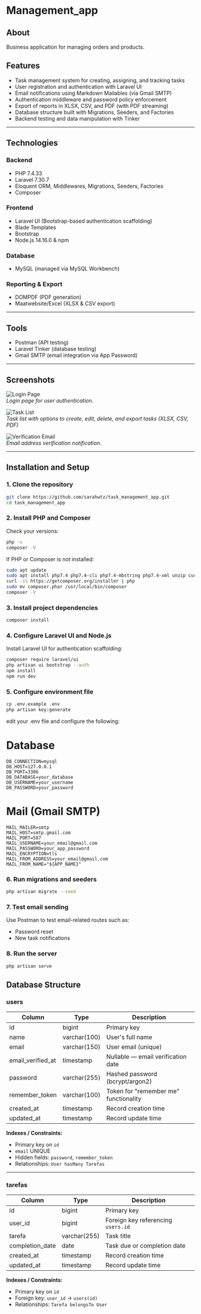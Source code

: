 # Management_app

## About

Business application for managing orders and products.

## Features

- Task management system for creating, assigning, and tracking tasks 
- User registration and authentication with Laravel UI  
- Email notifications using Markdown Mailables (via Gmail SMTP)  
- Authentication middleware and password policy enforcement  
- Export of reports in XLSX, CSV, and PDF (with PDF streaming)  
- Database structure built with Migrations, Seeders, and Factories  
- Backend testing and data manipulation with Tinker  

---

## Technologies

### Backend
- PHP 7.4.33  
- Laravel 7.30.7  
- Eloquent ORM, Middlewares, Migrations, Seeders, Factories  
- Composer  

### Frontend
- Laravel UI (Bootstrap-based authentication scaffolding)  
- Blade Templates  
- Bootstrap  
- Node.js 14.16.0 & npm  

### Database
- MySQL (managed via MySQL Workbench)

### Reporting & Export
- DOMPDF (PDF generation)  
- Maatwebsite/Excel (XLSX & CSV export)

---

## Tools
- Postman (API testing)  
- Laravel Tinker (database testing)  
- Gmail SMTP (email integration via App Password)

---

## Screenshots

![Login Page](screenshots/login.png)  
*Login page for user authentication.*

![Task List](screenshots/task_list.png)  
*Task list with options to create, edit, delete, and export tasks (XLSX, CSV, PDF)*

![Verification Email](screenshots/verify_email.png)  
*Email address verification notification.*

---

## Installation and Setup

### 1. Clone the repository
```bash
git clone https://github.com/sarahwtz/task_management_app.git
cd task_management_app
```

### 2. Install PHP and Composer

Check your versions:
```bash
php -v 
composer -V 
```

If PHP or Composer is not installed:
```bash
sudo apt update
sudo apt install php7.4 php7.4-cli php7.4-mbstring php7.4-xml unzip curl
curl -sS https://getcomposer.org/installer | php
sudo mv composer.phar /usr/local/bin/composer
composer -V
```

### 3. Install project dependencies

```bash
composer install
```

### 4. Configure Laravel UI and Node.js

Install Laravel UI for authentication scaffolding:
```bash
composer require laravel/ui
php artisan ui bootstrap --auth
npm install
npm run dev
```

### 5. Configure environment file
```bash
cp .env.example .env
php artisan key:generate
```
edit your .env file and configure the following:

# Database
```env
DB_CONNECTION=mysql
DB_HOST=127.0.0.1
DB_PORT=3306
DB_DATABASE=your_database
DB_USERNAME=your_username
DB_PASSWORD=your_password
```

# Mail (Gmail SMTP)
```env
MAIL_MAILER=smtp
MAIL_HOST=smtp.gmail.com
MAIL_PORT=587
MAIL_USERNAME=your_email@gmail.com
MAIL_PASSWORD=your_app_password
MAIL_ENCRYPTION=tls
MAIL_FROM_ADDRESS=your_email@gmail.com
MAIL_FROM_NAME="${APP_NAME}"
```

### 6. Run migrations and seeders
```bash
php artisan migrate --seed
```
### 7. Test email sending

Use Postman to test email-related routes such as:

- Password reset
- New task notifications

### 8. Run the server

```bash
php artisan serve
```

## Database Structure

### users
| Column            | Type         | Description                          |
| ----------------- | ------------ | ------------------------------------ |
| id                | bigint       | Primary key                          |
| name              | varchar(100) | User's full name                      |
| email             | varchar(150) | User email (unique)                  |
| email_verified_at | timestamp    | Nullable — email verification date    |
| password          | varchar(255) | Hashed password (bcrypt/argon2)      |
| remember_token    | varchar(100) | Token for "remember me" functionality |
| created_at        | timestamp    | Record creation time                 |
| updated_at        | timestamp    | Record update time                   |

**Indexes / Constraints:**  
- Primary key on `id`  
- `email` UNIQUE  
- Hidden fields: `password`, `remember_token`  
- Relationships: `User hasMany Tarefas`  

---

### tarefas
| Column          | Type         | Description                         |
| --------------- | ------------ | ----------------------------------- |
| id              | bigint       | Primary key                         |
| user_id         | bigint       | Foreign key referencing `users.id`  |
| tarefa          | varchar(255) | Task title                           |
| completion_date | date         | Task due or completion date          |
| created_at      | timestamp    | Record creation time                 |
| updated_at      | timestamp    | Record update time                   |

**Indexes / Constraints:**  
- Primary key on `id`  
- Foreign key: `user_id` → `users(id)`  
- Relationships: `Tarefa belongsTo User`






